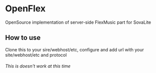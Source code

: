 # OpenFlex
OpenSource implementation of server-side FlexMusic part for SovaLite

## How to use
Clone this to your sire/webhost/etc, configure and add url with your site/webhost/etc and protocol
###### This is doesn't work at this time
